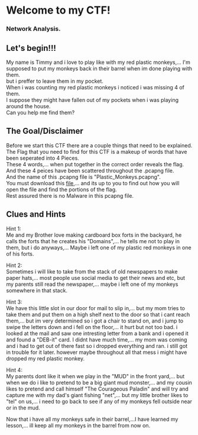 # Welcome to my CTF!  
### Network Analysis.  

## Let's begin!!!

My name is Timmy and i love to play like with my red plastic monkeys,... I'm supposed to put my monkeys back in their barrel when im done playing with them.  
but i preffer to leave them in my pocket.  
When i was counting my red plastic monkeys i noticed i was missing 4 of them.  
I suppose they might have fallen out of my pockets when i was playing around the house.  
Can you help me find them?  

## The Goal/Disclaimer

Before we start this CTF there are a couple things that need to be explained.  
The Flag that you need to find for this CTF is a makeup of words that have been seperated into 4 Pieces.  
These 4 words,... when put together in the correct order reveals the flag.  
And these 4 peices have been scattered throughout the .pcapng file.  
And the name of this .pcapng file is "Plastic_Monkeys.pcapng".  
You must download this [file](https://github.com/Nicholas-Heitman/Portfolio/blob/main/CTF%20Competitions/Hard%20Flag/Plactic_Monkeys.pcapng),... and its up to you to find out how you will open the file and find the portions of the flag.  
Rest assured there is no Malware in this pcapng file.  

## Clues and Hints


Hint 1:  
Me and my Brother love making cardboard box forts in the backyard, he calls the forts that he creates his "Domains",... he tells me not to play in them, but 
i do anyways,... Maybe i left one of my plastic red monkeys in one of his forts.

Hint 2:  
Sometimes i will like to take from the stack of old newspapers to make paper hats,... most people use social media to get their news and etc, but my parents 
still read the newspaper,... maybe i left one of my monkeys somewhere in that stack.

Hint 3:  
We have this little slot in our door for mail to slip in,... but my mom tries to take them and put them on a high shelf next to the door so that i cant 
reach them,... but im very determined so i got a chair to stand on, and i jump to swipe the letters down and i fell on the floor,... it hurt but not too 
bad. i looked at the mail and saw one intresting letter from a bank and i opened it and found a "DEB-it" card. I didnt have much time,... my mom was coming 
and i had to get out of there fast so i dropped everything and ran. i still got in trouble for it later. however maybe throughout all that mess i might have 
dropped my red plastic monkey.

Hint 4:  
My parents dont like it when we play in the "MUD" in the front yard,... but when we do i like to pretend to be a big giant mud monster,... and my cousin
likes to pretend and call himself "The Courageous Paladin" and will try and capture me with my dad's giant fishing "net",... but my little brother likes to 
"tel" on  us,... i need to go back to see if any of my monkeys fell outside near or in the mud.  

Now that i have all my monkeys safe in their barrel,...I have learned my lesson,... ill keep all my monkeys in the barrel from now on.
